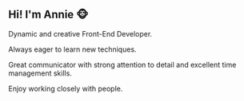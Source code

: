 ## Hi! I'm Annie 🐵

Dynamic and creative Front-End Developer. 

Always eager to learn new techniques. 

Great communicator with strong attention to detail and excellent time management skills. 

Enjoy working closely with people.

